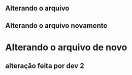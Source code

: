 ## Alterando o arquivo
## Alterando o arquivo novamente

<h1>Alterando o arquivo de novo</h1>
<h2> alteração feita por dev 2</h2>